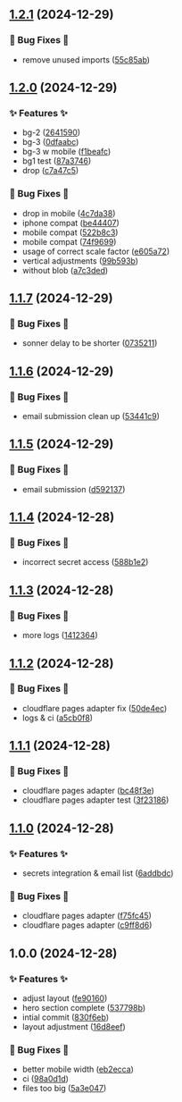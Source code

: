 ## [1.2.1](https://github.com/AtomiCloud/ester.argon/compare/v1.2.0...v1.2.1) (2024-12-29)


### 🐛 Bug Fixes 🐛

* remove unused imports ([55c85ab](https://github.com/AtomiCloud/ester.argon/commit/55c85abd2402bfbe4a76c9e27031a7774f35ffea))

## [1.2.0](https://github.com/AtomiCloud/ester.argon/compare/v1.1.7...v1.2.0) (2024-12-29)


### ✨ Features ✨

* bg-2 ([2641590](https://github.com/AtomiCloud/ester.argon/commit/2641590e95b0428519e0a4ec40756d8d51813a78))
* bg-3 ([0dfaabc](https://github.com/AtomiCloud/ester.argon/commit/0dfaabc46ed84d9fbd80ee9307bba580d1dcbb35))
* bg-3 w mobile ([f1beafc](https://github.com/AtomiCloud/ester.argon/commit/f1beafc4066b94b562dfe7632e8a8401adfeb4b2))
* bg1 test ([87a3746](https://github.com/AtomiCloud/ester.argon/commit/87a37461cc8a92f2ca10c7008de1348f23c4c261))
* drop ([c7a47c5](https://github.com/AtomiCloud/ester.argon/commit/c7a47c5319798f7ddc8f6be0ee1361fb4d4851aa))


### 🐛 Bug Fixes 🐛

* drop in mobile ([4c7da38](https://github.com/AtomiCloud/ester.argon/commit/4c7da386baa4a9b4e2c39b4678e453de52a69ba1))
* iphone compat ([be44407](https://github.com/AtomiCloud/ester.argon/commit/be44407e81a783f471d4a36a431c246799c21128))
* mobile compat ([522b8c3](https://github.com/AtomiCloud/ester.argon/commit/522b8c390c4bc55ae96f82fc3dd5107dc553d510))
* mobile compat ([74f9699](https://github.com/AtomiCloud/ester.argon/commit/74f96997b6146055f4f5808ff880fcc8fbc1eaec))
* usage of correct scale factor ([e605a72](https://github.com/AtomiCloud/ester.argon/commit/e605a72f80b40a65f0a1231d9ac5b5e92c537c0c))
* vertical adjustments ([99b593b](https://github.com/AtomiCloud/ester.argon/commit/99b593b12c99714c5d16b842fce772b40489721a))
* without blob ([a7c3ded](https://github.com/AtomiCloud/ester.argon/commit/a7c3dedbf2cb92b45601a7a6365106e8ba78f4ff))

## [1.1.7](https://github.com/AtomiCloud/ester.argon/compare/v1.1.6...v1.1.7) (2024-12-29)


### 🐛 Bug Fixes 🐛

* sonner delay to be shorter ([0735211](https://github.com/AtomiCloud/ester.argon/commit/0735211cbe6b109a88fe571d2b2b58c7ff53b103))

## [1.1.6](https://github.com/AtomiCloud/ester.argon/compare/v1.1.5...v1.1.6) (2024-12-29)


### 🐛 Bug Fixes 🐛

* email submission clean up ([53441c9](https://github.com/AtomiCloud/ester.argon/commit/53441c91dcad184ea517e35f4ca1709758b1093f))

## [1.1.5](https://github.com/AtomiCloud/ester.argon/compare/v1.1.4...v1.1.5) (2024-12-29)


### 🐛 Bug Fixes 🐛

* email submission ([d592137](https://github.com/AtomiCloud/ester.argon/commit/d592137f360022bd2df2b1ce249fc0e7d1e2f757))

## [1.1.4](https://github.com/AtomiCloud/ester.argon/compare/v1.1.3...v1.1.4) (2024-12-28)


### 🐛 Bug Fixes 🐛

* incorrect secret access ([588b1e2](https://github.com/AtomiCloud/ester.argon/commit/588b1e283e4de0a18ab6fa7c88677cfffff987c3))

## [1.1.3](https://github.com/AtomiCloud/ester.argon/compare/v1.1.2...v1.1.3) (2024-12-28)


### 🐛 Bug Fixes 🐛

* more logs ([1412364](https://github.com/AtomiCloud/ester.argon/commit/1412364afa7bd817e0f867db13ff03dda6279753))

## [1.1.2](https://github.com/AtomiCloud/ester.argon/compare/v1.1.1...v1.1.2) (2024-12-28)


### 🐛 Bug Fixes 🐛

* cloudflare pages adapter fix ([50de4ec](https://github.com/AtomiCloud/ester.argon/commit/50de4ec21faa44d6cd60930f6b7ed720db7692a7))
* logs & ci ([a5cb0f8](https://github.com/AtomiCloud/ester.argon/commit/a5cb0f82e1104e9d7478f443b4ab4bfe5bf49b50))

## [1.1.1](https://github.com/AtomiCloud/ester.argon/compare/v1.1.0...v1.1.1) (2024-12-28)


### 🐛 Bug Fixes 🐛

* cloudflare pages adapter ([bc48f3e](https://github.com/AtomiCloud/ester.argon/commit/bc48f3ed4dbe1eb306d21984fce569aedf8d5eeb))
* cloudflare pages adapter test ([3f23186](https://github.com/AtomiCloud/ester.argon/commit/3f23186bd4a7b17abea949c71a01c211e0405597))

## [1.1.0](https://github.com/AtomiCloud/ester.argon/compare/v1.0.0...v1.1.0) (2024-12-28)


### ✨ Features ✨

* secrets integration & email list ([6addbdc](https://github.com/AtomiCloud/ester.argon/commit/6addbdc717a79c11a1a9a66b481ffe9725512f99))


### 🐛 Bug Fixes 🐛

* cloudflare pages adapter ([f75fc45](https://github.com/AtomiCloud/ester.argon/commit/f75fc456cc3c264b8c3d38c2536e58ab676f7ad6))
* cloudflare pages adapter ([c9ff8d6](https://github.com/AtomiCloud/ester.argon/commit/c9ff8d68f4c90f3030edd056623b36a9bf28ae20))

## 1.0.0 (2024-12-28)


### ✨ Features ✨

* adjust layout ([fe90160](https://github.com/AtomiCloud/ester.argon/commit/fe90160bc4c0d6450b74e2ce2a201e60af95e99f))
* hero section complete ([537798b](https://github.com/AtomiCloud/ester.argon/commit/537798be757c2ebe8ce2a960f5e1bcc6876af813))
* intial commit ([830f6eb](https://github.com/AtomiCloud/ester.argon/commit/830f6eb981c7cfb3d5dda4178a709ea023edec95))
* layout adjustment ([16d8eef](https://github.com/AtomiCloud/ester.argon/commit/16d8eef41ce28cfeb7f686536dd188026e674250))


### 🐛 Bug Fixes 🐛

* better mobile width ([eb2ecca](https://github.com/AtomiCloud/ester.argon/commit/eb2ecca3630cf80bbd2892790f96829e5fa6c003))
* ci ([98a0d1d](https://github.com/AtomiCloud/ester.argon/commit/98a0d1d8d860879ad26037dab093ad15cc0244c5))
* files too big ([5a3e047](https://github.com/AtomiCloud/ester.argon/commit/5a3e047b8225c915e015e81976df9076f138610a))
